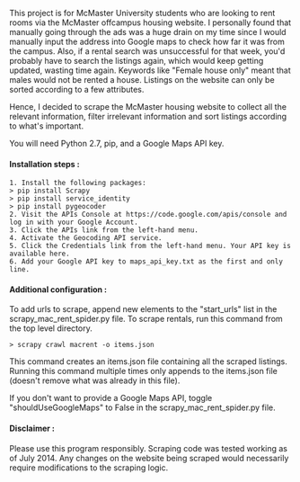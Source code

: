 This project is for McMaster University students who are looking to rent rooms via the McMaster offcampus housing website. I personally found that manually going through the ads was a huge drain on my time since I would manually input the address into Google maps to check how far it was from the campus. Also, if a rental search was unsuccessful for that week, you'd probably have to search the listings again, which would keep getting updated, wasting time again. Keywords like "Female house only" meant that males would not be rented a house. Listings on the website can only be sorted according to a few attributes.

Hence, I decided to scrape the McMaster housing website to collect all the relevant information, filter irrelevant information and sort listings according to what's important.

You will need Python 2.7, pip, and a Google Maps API key.

#### Installation steps :
```
1. Install the following packages:
> pip install Scrapy
> pip install service_identity
> pip install pygeocoder
2. Visit the APIs Console at https://code.google.com/apis/console and log in with your Google Account.
3. Click the APIs link from the left-hand menu.
4. Activate the Geocoding API service.
5. Click the Credentials link from the left-hand menu. Your API key is available here.
6. Add your Google API key to maps_api_key.txt as the first and only line.
```

#### Additional configuration :

To add urls to scrape, append new elements to the "start_urls" list in the scrapy_mac_rent_spider.py file. To scrape rentals, run this command from the top level directory.
```
> scrapy crawl macrent -o items.json
```
This command creates an items.json file containing all the scraped listings. Running this command multiple times only appends to the items.json file (doesn't remove what was already in this file).

If you don't want to provide a Google Maps API, toggle "shouldUseGoogleMaps" to False in the scrapy_mac_rent_spider.py file.

#### Disclaimer :

Please use this program responsibly. Scraping code was tested working as of July 2014. Any changes on the website being scraped would necessarily require modifications to the scraping logic.
